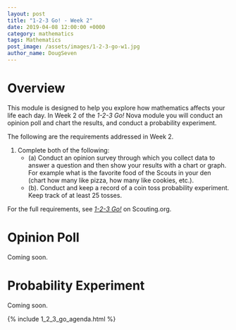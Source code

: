 ```yaml
---
layout: post
title: "1-2-3 Go! - Week 2"
date: 2019-04-08 12:00:00 +0000
category: mathematics
tags: Mathematics
post_image: /assets/images/1-2-3-go-w1.jpg
author_name: DougSeven
---
```


# Overview
This module is designed to help you explore how mathematics affects your life each day. 
In Week 2 of the *1-2-3 Go!* Nova module you will conduct an opinion poll and chart the results, and conduct a probability experiment.

The following are the requirements addressed in Week 2.

1. Complete both of the following:
    - (a) Conduct an opinion survey through which you collect data to answer a question and then show your results with a chart or graph. For example what is the favorite food of the Scouts in your den (chart how many like pizza, how many like cookies, etc.).
    - (b). Conduct and keep a record of a coin toss probability experiment. Keep track of at least 25 tosses.

For the full requirements, see *[1-2-3 Go!](https://www.scouting.org/stem-nova-awards/awards/cub-scout/1-2-3-go/)* on Scouting.org. 

# Opinion Poll
Coming soon.

# Probability Experiment
Coming soon.

{% include 1_2_3_go_agenda.html %}